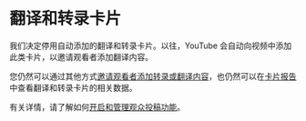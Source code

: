 # 翻译和转录卡片

我们决定停用自动添加的翻译和转录卡片。以往，YouTube 会自动向视频中添加此类卡片，以邀请观看者添加翻译内容。

您仍然可以通过其他方式[邀请观看者添加转录或翻译内容](https://support.google.com/youtube/answer/6392494)，也仍然可以在[卡片报告](https://support.google.com/youtube/answer/6165415)中查看翻译和转录卡片的相关数据。

有关详情，请了解如何[开启和管理观众投稿功能](https://support.google.com/youtube/answer/6052538)。
